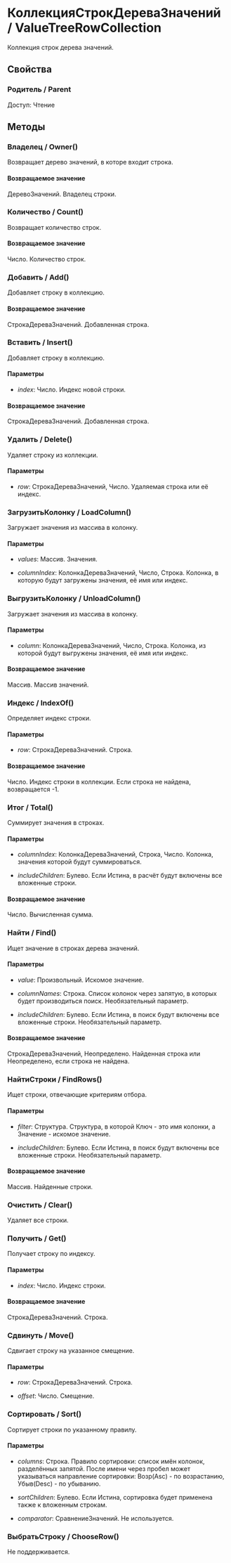 
# КоллекцияСтрокДереваЗначений / ValueTreeRowCollection

    
    
Коллекция строк дерева значений.


  
  
## Свойства
    
### Родитель / Parent
Доступ: Чтение
## Методы
    
### Владелец / Owner()
    
    
    
Возвращает дерево значений, в которе входит строка.


  
  
#### Возвращаемое значение

ДеревоЗначений. Владелец строки.

  
### Количество / Count()
    
    
    
Возвращает количество строк.


  
  
#### Возвращаемое значение

Число. Количество строк.

  
### Добавить / Add()
    
    
    
Добавляет строку в коллекцию.


  
  
#### Возвращаемое значение

СтрокаДереваЗначений. Добавленная строка.

  
### Вставить / Insert()
    
    
    
Добавляет строку в коллекцию.


  
  
#### Параметры

* *index*: Число. Индекс новой строки.

#### Возвращаемое значение

СтрокаДереваЗначений. Добавленная строка.

  
### Удалить / Delete()
    
    
    
Удаляет строку из коллекции.


  
  
#### Параметры

* *row*: СтрокаДереваЗначений, Число. Удаляемая строка или её индекс.

### ЗагрузитьКолонку / LoadColumn()
    
    
    
Загружает значения из массива в колонку.


  
  
#### Параметры

* *values*: Массив. Значения.

* *columnIndex*: КолонкаДереваЗначений, Число, Строка. Колонка, в которую будут загружены значения, её имя или индекс.

### ВыгрузитьКолонку / UnloadColumn()
    
    
    
Загружает значения из массива в колонку.


  
  
#### Параметры

* *column*: КолонкаДереваЗначений, Число, Строка. Колонка, из которой будут выгружены значения, её имя или индекс.

#### Возвращаемое значение

Массив. Массив значений.

  
### Индекс / IndexOf()
    
    
    
Определяет индекс строки.


  
  
#### Параметры

* *row*: СтрокаДереваЗначений. Строка.

#### Возвращаемое значение

Число. Индекс строки в коллекции. Если строка не найдена, возвращается -1.

  
### Итог / Total()
    
    
    
Суммирует значения в строках.


  
  
#### Параметры

* *columnIndex*: КолонкаДереваЗначений, Строка, Число. Колонка, значения которой будут суммироваться.

* *includeChildren*: Булево. Если Истина, в расчёт будут включены все вложенные строки.

#### Возвращаемое значение

Число. Вычисленная сумма.

  
### Найти / Find()
    
    
    
Ищет значение в строках дерева значений.


  
  
#### Параметры

* *value*: Произвольный. Искомое значение.

* *columnNames*: Строка. Список колонок через запятую, в которых будет производиться поиск. Необязательный параметр.

* *includeChildren*: Булево. Если Истина, в поиск будут включены все вложенные строки. Необязательный параметр.

#### Возвращаемое значение

СтрокаДереваЗначений, Неопределено. Найденная строка или Неопределено, если строка не найдена.

  
### НайтиСтроки / FindRows()
    
    
    
Ищет строки, отвечающие критериям отбора.


  
  
#### Параметры

* *filter*: Структура. Структура, в которой Ключ - это имя колонки, а Значение - искомое значение.

* *includeChildren*: Булево. Если Истина, в поиск будут включены все вложенные строки. Необязательный параметр.

#### Возвращаемое значение

Массив. Найденные строки.

  
### Очистить / Clear()
    
    
    
Удаляет все строки.


  
  
### Получить / Get()
    
    
    
Получает строку по индексу.


  
  
#### Параметры

* *index*: Число. Индекс строки.

#### Возвращаемое значение

СтрокаДереваЗначений. Строка.

  
### Сдвинуть / Move()
    
    
    
Сдвигает строку на указанное смещение.


  
  
#### Параметры

* *row*: СтрокаДереваЗначений. Строка.

* *offset*: Число. Смещение.

### Сортировать / Sort()
    
    
    
Сортирует строки по указанному правилу.


  
  
#### Параметры

* *columns*: Строка. Правило сортировки: список имён колонок, разделённых запятой. После имени через
пробел может указываться направление сортировки: Возр(Asc) - по возрастанию, Убыв(Desc) - по убыванию.

* *sortChildren*: Булево. Если Истина, сортировка будет применена также к вложенным строкам.

* *comparator*: СравнениеЗначений. Не используется.

### ВыбратьСтроку / ChooseRow()
    
    
    
Не поддерживается.


  
  